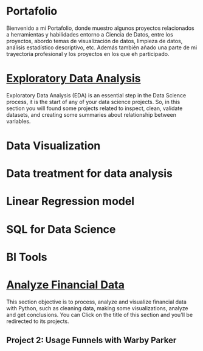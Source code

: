 # Portafolio
 Bienvenido a mi Portafolio, donde muestro algunos proyectos relacionados a herramientas y habilidades entorno a Ciencia de Datos, entre los  proyectos, abordo temas de visualización de datos, limpieza de datos, análisis estadístico descriptivo, etc. Además también añado una parte de mi trayectoria profesional y los proyectos en los que eh participado.

# [Exploratory Data Analysis](https://github.com/Danyphantom1500/00-Exploratory-Data-Analysis/tree/main)
Exploratory Data Analysis (EDA) is an essential step in the Data Science process, it is the start of any of your data science projects. So, in this section you will found some projects related to inspect, clean, validate datasets, and creating some summaries about relationship between variables. 

# Data Visualization

# Data treatment for data analysis

# Linear Regression model

# SQL for Data Science

# BI Tools

# [Analyze Financial Data](https://github.com/Danyphantom1500/Analyze_Financial_data)
This section objective is to process, analyze and visualize financial data with Python, such as cleaning data, making some visualizations, analyze and get conclusions. You can Click on the title of this section and you'll be redirected to its projects.

## Project 2: Usage Funnels with Warby Parker
